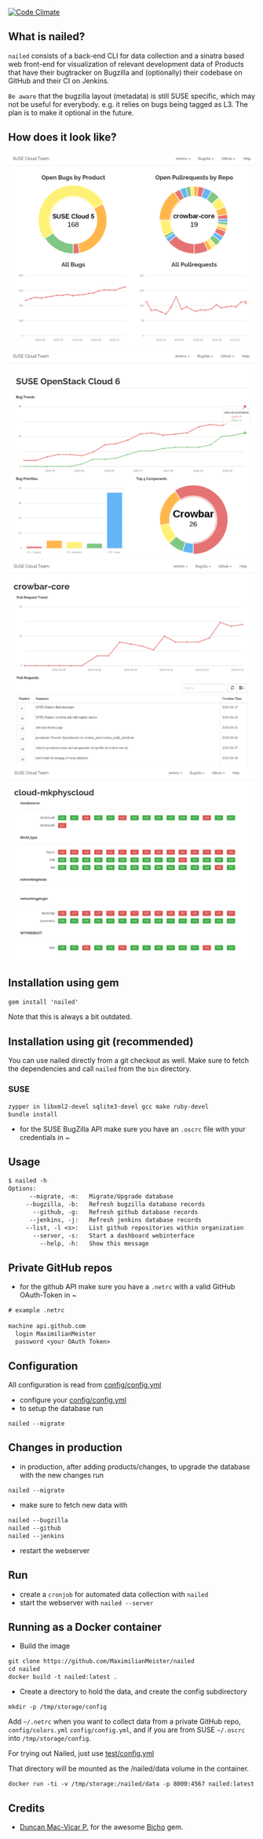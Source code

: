 [![Code Climate](https://codeclimate.com/github/MaximilianMeister/nailed/badges/gpa.svg)](https://codeclimate.com/github/MaximilianMeister/nailed)
## What is nailed?

`nailed` consists of a back-end CLI for data collection and a sinatra based web front-end for visualization of relevant development data of Products that have their bugtracker on Bugzilla and (optionally) their codebase on GitHub and their CI on Jenkins.

`Be aware` that the bugzilla layout (metadata) is still SUSE specific, which may not be useful for everybody.
e.g. it relies on bugs being tagged as L3. The plan is to make it optional in the future.

## How does it look like?

![alt tag](https://github.com/MaximilianMeister/maximilianmeister.github.io/blob/master/pics/nailed_overview.png)
![alt tag](https://github.com/MaximilianMeister/maximilianmeister.github.io/blob/master/pics/nailed_bugzilla.png)
![alt tag](https://github.com/MaximilianMeister/maximilianmeister.github.io/blob/master/pics/nailed_github.png)
![alt tag](https://github.com/MaximilianMeister/maximilianmeister.github.io/blob/master/pics/nailed_jenkins.png)

## Installation using gem
`gem install 'nailed'`

Note that this is always a bit outdated.

## Installation using git (recommended)
You can use nailed directly from a git checkout as well. Make sure to fetch the dependencies and call `nailed` from the `bin` directory.
### SUSE
```
zypper in libxml2-devel sqlite3-devel gcc make ruby-devel
bundle install
```

* for the SUSE BugZilla API make sure you have an `.oscrc` file with your credentials in ~

## Usage

```
$ nailed -h
Options:
      --migrate, -m:   Migrate/Upgrade database
     --bugzilla, -b:   Refresh bugzilla database records
       --github, -g:   Refresh github database records
      --jenkins, -j:   Refresh jenkins database records
     --list, -l <s>:   List github repositories within organization
       --server, -s:   Start a dashboard webinterface
         --help, -h:   Show this message
```

## Private GitHub repos

* for the github API make sure you have a `.netrc` with a valid GitHub OAuth-Token in ~

```
# example .netrc

machine api.github.com
  login MaximilianMeister
  password <your OAuth Token>
```

## Configuration

All configuration is read from [config/config.yml](./config/config.yml)

* configure your [config/config.yml](./config/config.yml)
* to setup the database run

```
nailed --migrate
```

## Changes in production

* in production, after adding products/changes, to upgrade the database with the new changes run

```
nailed --migrate
```

* make sure to fetch new data with

```
nailed --bugzilla
nailed --github
nailed --jenkins
```

* restart the webserver

## Run

* create a `cronjob` for automated data collection with `nailed`
* start the webserver with `nailed --server`

## Running as a Docker container

* Build the image

```
git clone https://github.com/MaximilianMeister/nailed
cd nailed
docker build -t nailed:latest .
```

* Create a directory to hold the data, and create the config subdirectory

```
mkdir -p /tmp/storage/config
```

Add `~/.netrc` when you want to collect data from a private GitHub repo, `config/colors.yml` `config/config.yml`, and if you are from SUSE `~/.oscrc` into `/tmp/storage/config`.

For trying out Nailed, just use [test/config.yml](./test/config.yml)

That directory will be mounted as the /nailed/data volume in the container.

```
docker run -ti -v /tmp/storage:/nailed/data -p 8000:4567 nailed:latest
```

## Credits

* [Duncan Mac-Vicar P.](https://github.com/dmacvicar) for the awesome [Bicho](https://github.com/dmacvicar/bicho) gem.
